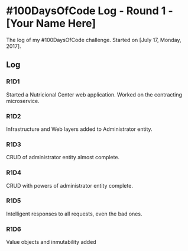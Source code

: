 # #100DaysOfCode Log - Round 1 - [Your Name Here]

The log of my #100DaysOfCode challenge. Started on [July 17, Monday, 2017].

## Log

### R1D1 
Started a Nutricional Center web application. Worked on the contracting microservice.

### R1D2
Infrastructure and Web layers added to Administrator entity.

### R1D3
CRUD of administrator entity almost complete.

### R1D4
CRUD with powers of administrator entity complete.

### R1D5
Intelligent responses to all requests, even the bad ones.

### R1D6
Value objects and inmutability added